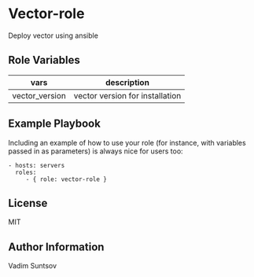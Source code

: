 Vector-role
=========

Deploy vector  using ansible

Role Variables
--------------

|vars|description|
|---------|----------------|
| vector_version | vector version for installation  |


Example Playbook
----------------

Including an example of how to use your role (for instance, with variables passed in as parameters) is always nice for users too:

    - hosts: servers
      roles:
         - { role: vector-role }

License
-------

MIT

Author Information
------------------

Vadim Suntsov
